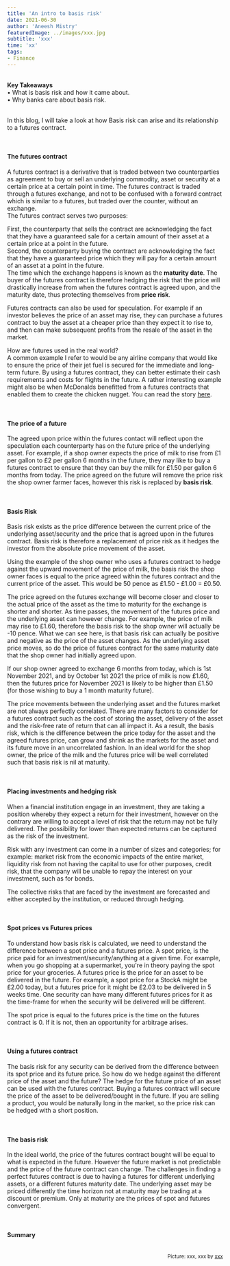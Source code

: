 ```yaml
---
title: 'An intro to basis risk'
date: 2021-06-30
author: 'Aneesh Mistry'
featuredImage: ../images/xxx.jpg
subtitle: 'xxx'
time: 'xx'
tags:
- Finance
---
```

<br>
<strong>Key Takeaways</strong><br>
&#8226; What is basis risk and how it came about.<br>
&#8226; Why banks care about basis risk.<br>

<br>
<p>
In this blog, I will take a look at how Basis risk can arise and its relationship to a futures contract.
</p>

<br>
<h4>The futures contract</h4>
<p>
A futures contract is a derivative that is traded between two counterparties as agreement to buy or sell an underlying commodity, asset or security at a certain price at a certain point in time. The futures contract is traded
through a futures exchange, and not to be confused with a forward contract which is similar to a futures, but traded over the counter, without an exchange.<br>
The futures contract serves two purposes:
</p>
<p>
First, the counterparty that sells the contract are acknowledging the fact that they have a guaranteed sale for a certain amount of their asset at a certain price at a point in the future.<br>
Second, the counterparty buying the contract are acknowledging the fact that they have a guaranteed price which they will pay for a certain amount of an asset at a point in the future.<br>
The time which the exchange happens is known as the <strong>maturity date</strong>. The buyer of the futures contract is therefore
hedging the risk that the price will drastically increase from when the futures contract is agreed upon, and the maturity date, thus protecting themselves from <strong>price risk</strong>.
</p>
<p>
Futures contracts can also be used for speculation. For example if an investor believes the price of an asset may rise, they can purchase a futures contract to buy the asset at a cheaper price than they expect it to rise to, and then can make subsequent profits from the resale of the asset in the market. 
</p>
<p>
How are futures used in the real world?<br>
A common example I refer to would be any airline company that would like to ensure the price of their jet fuel is secured for the immediate and long-term future. By using a futures contract, they can 
better estimate their cash requirements and costs for flights in the future. A rather interesting example might also be when McDonalds benefitted from a futures contracts that enabled them to create the chicken
nugget. You can read the story <a href="https://www.businessinsider.com/mcdonalds-mcnugget-launch-was-masterminded-by-bridgewater-ray-dalio-2018-4?r=US&IR=T">here</a>.
</p>

<br>
<h4>The price of a future</h4>
<p>
The agreed upon price within the futures contact will reflect upon the speculation each counterparty has on the future price of the underlying asset. 
For example, if a shop owner expects the price of milk to rise from £1 per gallon to £2 per gallon 6 months in the future, they may like to buy a futures contract to ensure that 
they can buy the milk for £1.50 per gallon 6 months from today. The price agreed on the future will remove the price risk the shop owner farmer faces, however this risk is replaced by <strong>basis risk</strong>. 
</p>

<br>
<h4>Basis Risk</h4>
<p>
Basis risk exists as the price difference between the current price of the underlying asset/security and the price that is agreed upon in the futures contract. Basis risk is therefore a replacement of
price risk as it hedges the investor from the absolute price movement of the asset.
</p>
<p>
Using the example of the shop owner who uses a futures contract to hedge against the upward movement of the price of milk, the basis risk the shop owner faces is equal to the price agreed within the futures contract 
and the current price of the asset. This would be 50 pence as £1.50 - £1.00 = £0.50. 
</p>
<p>
The price agreed on the futures exchange will become closer and closer to the actual price of the asset as the time to maturity for the exchange is shorter and shorter. As time passes, the movement of the 
futures price and the underlying asset can however change. For example, the price of milk may rise to £1.60, therefore the basis risk to the shop owner will actually be -10 pence. What we can see here, is that 
basis risk can actually be positive and negative as the price of the asset changes. As the underlying asset price moves, so do the price of futures contract for the same maturity date that the shop owner had initially agreed upon.
</p>
<p>
If our shop owner agreed to exchange 6 months from today, which is 1st November 2021, and by October 1st 2021 the price of milk is now £1.60, then the futures price for November 2021 is likely to be higher than £1.50 (for those wishing to buy a 1 month maturity future).
</p>
<p>
The price movements between the underlying asset and the futures market are not always perfectly correlated. There are many factors to consider for a futures contract such as the cost of storing the asset, delivery of the asset and the risk-free rate of return that can all impact it. As a result, the basis risk, which is the difference between the price today for the asset and the agreed futures price, can grow and shrink as the markets for the asset and its future move in an uncorrelated fashion. In an ideal world for the shop owner, the price of the milk and the futures price will be well correlated such that basis risk is nil at maturity. 
</p>
<br>
<h4>Placing investments and hedging risk</h4>
<p>
When a financial institution engage in an investment, they are taking a position whereby they expect a return for their investment, however on the contrary are willing to accept a level of risk that the return may not be fully delivered. The possibility for lower than expected returns can be captured as the risk of the investment. 
</p>
<p>
Risk with any investment can come in a number of sizes and categories; for example: market risk from the economic impacts of the entire market, liquidity risk from not having the capital to use for other purposes, credit risk, that the company will be unable to repay the interest on your investment, such as for bonds. 
</p>
<p>
The collective risks that are faced by the investment are forecasted and either accepted by the institution, or reduced through hedging.

</p>
<br>
<h4>Spot prices vs Futures prices</h4>
<p>
To understand how basis risk is calculated, we need to understand the difference between a spot price and a futures price. 
A spot price, is the price paid for an investment/security/anything at a given time. For example, when you go shopping at a supermarket, you're in theory paying the spot price for your groceries. 
A futures price is the price for an asset to be delivered in the future. 
For example, a spot price for a StockA might be £2.00 today, but a futures price for it might be £2.03 to be delivered in 5 weeks time. One security can have many different futures prices for it as the time-frame for when the security will be delivered will be different. 
</p>
<p>
The spot price is equal to the futures price is the time on the futures contract is 0. If it is not, then an opportunity for arbitrage arises. 
</p>

<br>
<h4>Using a futures contract</h4>
<p>
The basis risk for any security can be derived from the difference between its spot price and its future price.
So how do we hedge against the different price of the asset and the future?
The hedge for the future price of an asset can be used with the futures contract. 
Buying a futures contract will secure the price of the asset to be delivered/bought in the future. 
If you are selling a product, you would be naturally long in the market, so the price risk can be hedged with a short position. 
</p>

<br>
<h4>The basis risk</h4>
<p>
In the ideal world, the price of the futures contract bought will be equal to what is expected in the future. 
However the future market is not predictable and the price of the future contract can change. 
The challenges in finding a perfect futures contract is due to having a futures for different underlying assets, or a different futures maturity date. 
The underlying asset may be priced differently
the time horizon not at maturity may be trading at a discount or premium. Only at maturity are the prices of spot and futures convergent. 

</p>
<br>
<h4>Summary</h4>
<p>


</p>

<br>
<small style="float: right;" >Picture: xxx, xxx by <a target="_blank" href="http">xxx</small></a><br>